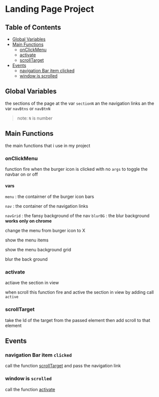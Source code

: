 # Landing Page Project

## Table of Contents

- [Global Variables](#Global-Variables)
- [Main Functions](#Main-Functions)
  - [onClickMenu](#onClickMenu)
  - [activate](#activate)
  - [scrollTarget](#scrollTarget)
- [Events](#Events)
  - [navigation Bar item clicked](#navigation-Bar-item-clicked)
  - [window is scrolled](#window-is-scrolled)

## Global Variables

the sections of the page at the var `sectionN`
an the navigation links an the var `navBtns` or `navBtnN`

> note: `N` is number

## Main Functions

the main functions that i use in my project

### onClickMenu

function fire when the burger icon is clicked
with no `args`
to toggle the navbar on or off

#### vars

`menu` : the contairner of the burger icon bars

`nav` : the container of the navigation links

`navGrid` : the fansy background of the nav
`blurBG` : the blur background **works only on chrome**

change the menu from burger icon to X

show the menu items

show the menu background grid

blur the back ground

### activate

actiave the section in view

when scroll this function fire and active the
section in view by adding call `active`

### scrollTarget

take the Id of the target from the passed element
then add scroll to that element

## Events

### navigation Bar item `clicked`

call the function [scrollTarget](#scrollTarget) and pass the navigation link

### window is `scrolled`

call the function [activate](#activate)
